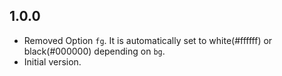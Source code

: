 ## 1.0.0

- Removed Option `fg`. It is automatically set to white(#ffffff) or black(#000000) depending on `bg`.
- Initial version.
